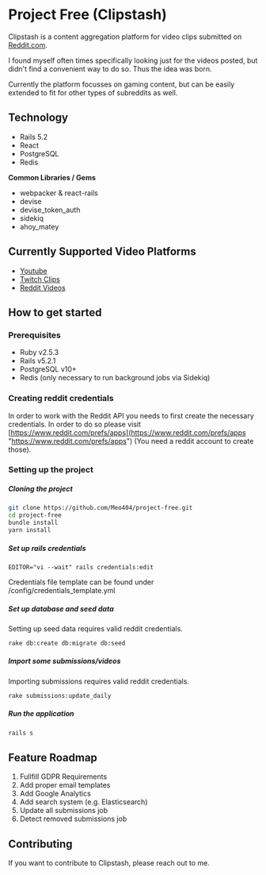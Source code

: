 # Project Free (Clipstash)
Clipstash is a content aggregation platform for video clips submitted on [Reddit.com](http://reddit.com "Reddit.com").

I found myself often times specifically looking just for the videos posted, but didn't find a convenient way to do so. Thus the idea was born.

Currently the platform focusses on gaming content, but can be easily extended to fit for other types of subreddits as well.

## Technology
- Rails 5.2
- React
- PostgreSQL
- Redis

**Common Libraries / Gems**
- webpacker & react-rails
- devise
- devise_token_auth
- sidekiq
- ahoy_matey

## Currently Supported Video Platforms
- [Youtube](http://www.youtube.com "Youtube")
- [Twitch Clips](http://clips.twitch.tv "Twitch Clips")
- [Reddit Videos](http://www.reddit.com "Reddit Videos")

## How to get started
### Prerequisites
- Ruby v2.5.3
- Rails v5.2.1
- PostgreSQL v10+
- Redis (only necessary to run background jobs via Sidekiq)

### Creating reddit credentials
In order to work with the Reddit API you needs to first create the necessary credentials. In order to do so please visit [https://www.reddit.com/prefs/apps](https://www.reddit.com/prefs/apps "https://www.reddit.com/prefs/apps") (You need a reddit account to create those).

### Setting up the project
##### Cloning the project
```bash
git clone https://github.com/Meo404/project-free.git
cd project-free
bundle install
yarn install
```
##### Set up rails credentials
    EDITOR="vi --wait" rails credentials:edit

Credentials file template can be found under /config/credentials_template.yml
##### Set up database and seed data
Setting up seed data requires valid reddit credentials.
```bash
rake db:create db:migrate db:seed
```
##### Import some submissions/videos
Importing submissions requires valid reddit credentials.
```bash
rake submissions:update_daily
```
##### Run the application
```bash
rails s
```

## Feature Roadmap
1. Fullfill GDPR Requirements
2. Add proper email templates
3. Add Google Analytics
4. Add search system (e.g. Elasticsearch)
5. Update all submissions job
6. Detect removed submissions job

## Contributing
If you want to contribute to Clipstash, please reach out to me.